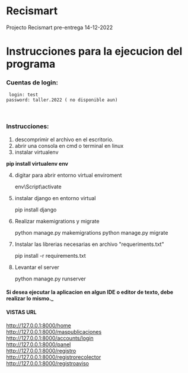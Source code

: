 # Recismart
Projecto Recismart pre-entrega  14-12-2022



<h1>Instrucciones para la ejecucion del programa</h1>
<h3>Cuentas de login: </h3>

     login: test
    password: taller.2022 ( no disponible aun)
<br>
<h3>Instrucciones: </h3>

1.  descomprimir el archivo en el escritorio.
2.  abrir una consola en cmd o terminal en linux
3.  instalar virtualenv

**pip install virtualenv env**



4. digitar para abrir entorno virtual enviroment


    env\Script\activate

5. instalar django en entorno virtual


    pip install django

6. Realizar makemigrations y migrate


    python manage.py makemigrations
    python manage.py migrate


7. Instalar las librerias necesarias en archivo "requeriments.txt"


    pip install -r requirements.txt


8. Levantar el server


    python manage.py runserver


<h4>Si desea ejecutar la aplicacion en algun IDE o editor de texto, debe realizar lo mismo._ </h4>


<h4>VISTAS URL</h4>

http://127.0.0.1:8000/home
\
http://127.0.0.1:8000/maspublicaciones
\
http://127.0.0.1:8000/accounts/login
\
http://127.0.0.1:8000/panel
\
http://127.0.0.1:8000/registro
\
http://127.0.0.1:8000/registrorecolector
\
http://127.0.0.1:8000/registroaviso
